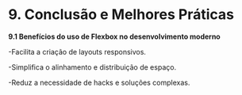# 9. Conclusão e Melhores Práticas

**9.1 Benefícios do uso de Flexbox no desenvolvimento moderno**

-Facilita a criação de layouts responsivos.

-Simplifica o alinhamento e distribuição de espaço.

-Reduz a necessidade de hacks e soluções complexas.
